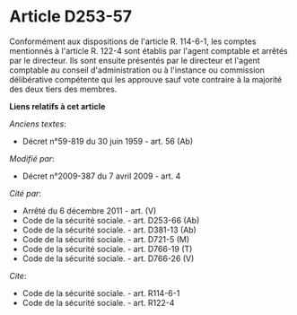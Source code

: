 # Article D253-57

Conformément aux dispositions de l'article R. 114-6-1, les comptes mentionnés à l'article R. 122-4 sont établis par l'agent
comptable et arrêtés par le directeur. Ils sont ensuite présentés par le directeur et l'agent comptable au conseil
d'administration ou à l'instance ou commission délibérative compétente qui les approuve sauf vote contraire à la majorité des
deux tiers des membres.

**Liens relatifs à cet article**

_Anciens textes_:

  - Décret n°59-819 du 30 juin 1959 - art. 56 (Ab)

_Modifié par_:

  - Décret n°2009-387 du 7 avril 2009 - art. 4

_Cité par_:

  - Arrêté du 6 décembre 2011 - art. (V)
  - Code de la sécurité sociale. - art. D253-66 (Ab)
  - Code de la sécurité sociale. - art. D381-13 (Ab)
  - Code de la sécurité sociale. - art. D721-5 (M)
  - Code de la sécurité sociale. - art. D766-19 (T)
  - Code de la sécurité sociale. - art. D766-26 (V)

_Cite_:

  - Code de la sécurité sociale. - art. R114-6-1
  - Code de la sécurité sociale. - art. R122-4
